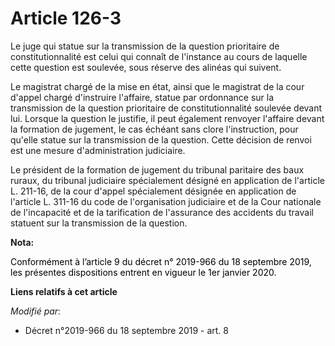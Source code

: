 # Article 126-3

Le juge qui statue sur la transmission de la question prioritaire de constitutionnalité est celui qui connaît de l'instance
au cours de laquelle cette question est soulevée, sous réserve des alinéas qui suivent.

Le magistrat chargé de la mise en état, ainsi que le magistrat de la cour d'appel chargé d'instruire l'affaire, statue par
ordonnance sur la transmission de la question prioritaire de constitutionnalité soulevée devant lui. Lorsque la question le
justifie, il peut également renvoyer l'affaire devant la formation de jugement, le cas échéant sans clore l'instruction, pour
qu'elle statue sur la transmission de la question. Cette décision de renvoi est une mesure d'administration judiciaire.

Le président de la formation de jugement du tribunal paritaire des baux ruraux, du tribunal judiciaire spécialement désigné
en application de l'article L. 211-16, de la cour d'appel spécialement désignée en application de l'article L. 311-16 du code
de l'organisation judiciaire et de la Cour nationale de l'incapacité et de la tarification de l'assurance des accidents du
travail statuent sur la transmission de la question.

**Nota:**

<font color="black">Conformément à l’article 9 du décret n° 2019-966 du 18 septembre 2019, les présentes dispositions entrent
en vigueur le 1er janvier 2020.</font>

**Liens relatifs à cet article**

_Modifié par_:

  - Décret n°2019-966 du 18 septembre 2019 - art. 8
